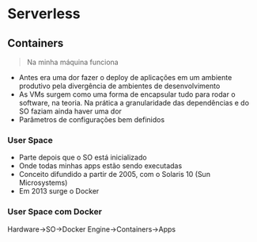 # Serverless

## Containers

> Na minha máquina funciona

- Antes era uma dor fazer o deploy de aplicações em um ambiente produtivo pela divergência de ambientes de desenvolvimento
- As VMs surgem como uma forma de encapsular tudo para rodar o software, na teoria. Na prática a granularidade das dependências e do SO faziam ainda haver uma dor
- Parâmetros de configurações bem definidos


### User Space

- Parte depois que o SO está inicializado
- Onde todas minhas apps estão sendo executadas
- Conceito difundido a partir de 2005, com o Solaris 10 (Sun Microsystems)
- Em 2013 surge o Docker

### User Space com Docker

Hardware->SO->Docker Engine->Containers->Apps
